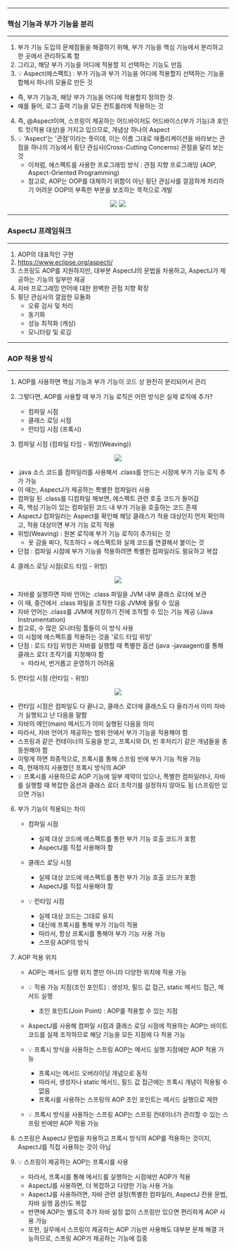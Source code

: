 -----
### 핵심 기능과 부가 기능을 분리
-----
1. 부가 기능 도입의 문제점들을 해결하기 위해, 부가 기능을 핵심 기능에서 분리하고 한 곳에서 관리하도록 함
2. 그리고, 해당 부가 기능을 어디에 적용할 지 선택하는 기능도 만듬
3. 💡 Aspect(에스펙트) : 부가 기능과 부가 기능을 어디에 적용할지 선택하는 기능을 합해서 하나의 모듈로 만든 것
  - 즉, 부가 기능과, 해당 부가 기능을 어디에 적용할지 정의한 것
  - 예를 들어, 로그 출력 기능을 모든 컨트롤러에 적용하는 것

4. 즉, @Aspect이며, 스프링이 제공하는 어드바이저도 어드바이스(부가 기능)과 포인트 컷(적용 대상)을 가지고 있으므로, 개념상 하나의 Aspect
5. 💡 'Aspect'는 '관점'이라는 뜻이데, 이는 이름 그대로 애플리케이션을 바라보는 관점을 하나의 기능에서 횡단 관심사(Cross-Cutting Concerns) 관점을 달리 보는 것
   - 이처럼, 에스펙트를 사용한 프로그래밍 방식 : 관점 지향 프로그래밍 (AOP, Aspect-Oriented Programming)
   - 참고로, AOP는 OOP를 대체하기 위함이 아닌 횡단 관심사를 깔끔하게 처리하기 어려운 OOP의 부족한 부분을 보조하는 목적으로 개발

<div align="center">
<img src="https://github.com/user-attachments/assets/50cf2689-41f9-4d50-9a99-98ecc9a81304">
<img src="https://github.com/user-attachments/assets/c66c052c-f392-4a9c-8094-cbdc0d8b8224">
</div>

-----
### AspectJ 프레임워크
-----
1. AOP의 대표적인 구현
2. https://www.eclipse.org/aspectj/
3. 스프링도 AOP를 지원하지만, 대부분 AspectJ의 문법을 차용하고, AspectJ가 제공하는 기능의 일부만 제공
4. 자바 프로그래밍 언어에 대한 완벽한 관점 지향 확장
5. 횡단 관심사의 깔끔한 모듈화
   - 오류 검사 및 처리
   - 동기화
   - 성능 최적화 (캐싱)
   - 모니터링 및 로깅

-----
### AOP 적용 방식
-----
1. AOP를 사용하면 핵심 기능과 부가 기능이 코드 상 완전히 분리되어서 관리
2. 그렇다면, AOP를 사용할 때 부가 기능 로직은 어떤 방식은 실제 로직에 추가?
   - 컴파일 시점
   - 클래스 로딩 시점
   - 런타임 시점 (프록시)

3. 컴파일 시점 (컴파일 타임 - 위빙(Weaving))
<div align="center">
<img src="https://github.com/user-attachments/assets/49137504-1b1f-485c-89ce-3df6a0410156">
</div>

  - .java 소스 코드를 컴파일러를 사용해서 .class를 만드는 시점에 부가 기능 로직 추가 가능
  - 이 때는, AspectJ가 제공하는 특별한 컴파일러 사용
  - 컴파일 된 .class를 디컴파일 해보면, 에스펙트 관련 호출 코드가 들어감
  - 즉, 핵심 기능이 있는 컴파일된 코드 내 부가 기능을 호출하는 코드 존재
  - AspectJ 컴파일러는 Aspect를 확인해 해당 클래스가 적용 대상인지 먼저 확인하고, 적용 대상이면 부가 기능 로직 적용
  - 위빙(Weaving) : 원본 로직에 부가 기능 로직이 추가되는 것
    + 옷 감을 짜다, 직조하다 = 에스펙트와 실제 코드를 연결해서 붙이는 것
  - 단점 : 컴파일 시점에 부가 기능을 적용하려면 특별한 컴파일러도 필요하고 복잡

4. 클래스 로딩 시점(로드 타임 - 위빙)
<div align="center">
<img src="https://github.com/user-attachments/assets/d4d27016-9937-4511-8bf6-4fde6bc54551">
</div>

  - 자바를 실행하면 자바 언어는 .class 파일을 JVM 내부 클래스 로더에 보관
  - 이 때, 중간에서 .class 파일을 조작한 다음 JVM에 올릴 수 있음
  - 자바 언어는 .class를 JVM에 저장하기 전에 조작할 수 있는 기능 제공 (Java Instrumentation)
  - 참고로, 수 많은 모니터링 툴들이 이 방식 사용
  - 이 시점에 에스펙트를 적용하는 것을 '로드 타임 위빙'
  - 단점 : 로드 타임 위빙은 자바를 실행할 때 특별한 옵션 (java -javaagent)를 통해 클래스 로더 조작기를 지정해야 함
     + 따라서, 번거롭고 운영하기 어려움

5. 런타임 시점 (런타임 - 위빙)
<div align="center">
<img src="https://github.com/user-attachments/assets/a6a948dc-66e9-4716-8fcb-41686c3f7f15">
</div>

  - 런타임 시점은 컴파일도 다 끝나고, 클래스 로더에 클래스도 다 올라가서 이미 자바가 실행되고 난 다음을 말함
  - 자바의 메인(main) 메서드가 이미 실행된 다음을 의미
  - 따라서, 자바 언어가 제공하는 범위 안에서 부가 기능을 적용해야 함
  - 스프링과 같은 컨테이너의 도움을 받고, 프록시와 DI, 빈 후처리기 같은 개념들을 총 동원해야 함
  - 이렇게 하면 최종적으로, 프록시를 통해 스프링 빈에 부가 기능 적용 가능
  - 즉, 현재까지 사용했던 프록시 방식의 AOP
  - 💡 프록시를 사용하므로 AOP 기능에 일부 제약이 있으나, 특별한 컴파일러나, 자바를 실행할 때 복잡한 옵션과 클래스 로더 조작기를 설정하지 않아도 됨 (스프링만 있으면 가능)

6. 부가 기능이 적용되는 차이
   - 컴파일 시점
     + 실제 대상 코드에 에스펙트를 통한 부가 기능 호출 코드가 포함
     + AspectJ를 직접 사용해야 함

   - 클래스 로딩 시점
     + 실제 대상 코드에 에스펙트를 통한 부가 기능 호출 코드가 포함
     + AspectJ를 직접 사용해야 함

   - 💡 런타임 시점
     + 실제 대상 코드는 그대로 유지
     + 대신에 프록시를 통해 부가 기능이 적용
     + 따라서, 항상 프록시를 통해야 부가 기능 사용 가능
     + 스프링 AOP의 방식

7. AOP 적용 위치
   - AOP는 메서드 실행 위치 뿐만 아니라 다양한 위치에 적용 가능
   - 💡 적용 가능 지점(조인 포인트) : 생성자, 필드 값 접근, static 메서드 접근, 메서드 실행
     + 조인 포인트(Join Point) : AOP를 적용할 수 있는 지점

   - AspectJ를 사용해 컴파일 시점과 클래스 로딩 시점에 적용하는 AOP는 바이트 코드를 실제 조작하므로 해당 기능을 모든 지점에 다 적용 가능
   - 💡 프록시 방식을 사용하는 스프링 AOP는 메서드 실행 지점에만 AOP 적용 가능
     + 프록시는 메서드 오버라이딩 개념으로 동작
     + 따라서, 생성자나 static 메서드, 필드 값 접근에는 프록시 개념이 적용될 수 없음
     + 프록시를 사용하는 스프링의 AOP 조인 포인트는 메서드 실행으로 제한
   - 💡 프록시 방식을 사용하는 스프링 AOP는 스프링 컨테이너가 관리할 수 있는 스프링 빈에만 AOP 적용 가능

8. 스프링은 AspectJ 문법을 차용하고 프록시 방식의 AOP를 적용하는 것이지, AspectJ를 직접 사용하는 것이 아님
9. 💡 스프링이 제공하는 AOP는 프록시를 사용
    - 따라서, 프록시를 통해 메서드를 실행하는 시점에만 AOP가 적용
    - AspectJ를 사용하면, 더 복잡하고 다양한 기능 사용 가능
    - AspectJ를 사용하려면, 자바 관련 설정(특별한 컴파일러, AspectJ 전용 문법, 자바 실행 옵션)도 복잡
    - 반면에 AOP는 별도의 추가 자바 설정 없이 스프링만 있으면 편리하게 AOP 사용 가능
    - 또한, 실무에서 스프링이 제공하는 AOP 기능만 사용해도 대부분 문제 해결 가능하므로, 스프링 AOP가 제공하는 기능에 집중
